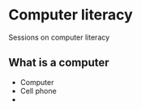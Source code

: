 # Computer literacy

Sessions on computer literacy

## What is a computer

- Computer
- Cell phone
- 

